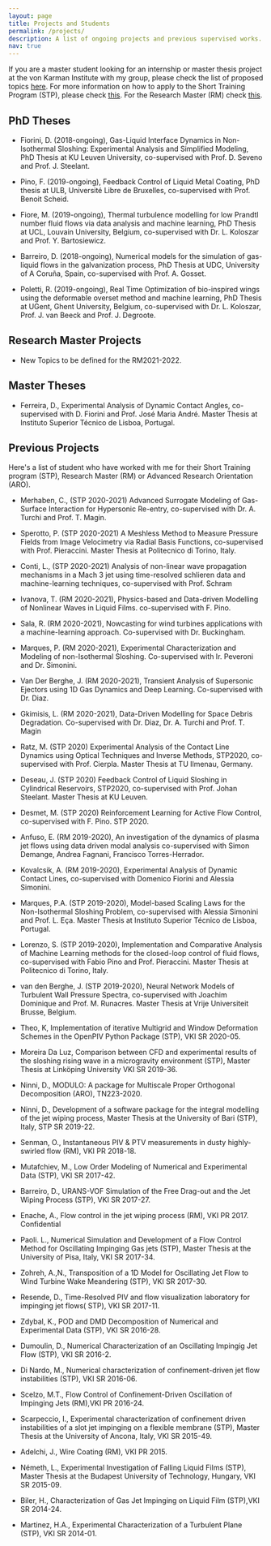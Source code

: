 ```yaml
---
layout: page
title: Projects and Students
permalink: /projects/
description: A list of ongoing projects and previous supervised works. 
nav: true
---
```


If you are a master student looking for an internship 
or master thesis project at the von Karman Institute with my group, please check the list of
proposed topics [here](https://mendezvki.github.io/assets/pdf/Proposal_STP_Mendez_2021.pdf).
For more information on how to apply to the Short Training Program (STP), please check [this](https://www.vki.ac.be/index.php/short-training-program).
For the Research Master (RM) check [this](https://www.vki.ac.be/index.php/research-master-in-fluid-dynamics). 

PhD Theses 
---

- Fiorini, D. (2018-ongoing), Gas-Liquid Interface Dynamics in Non-Isothermal Sloshing: Experimental Analysis and Simplified Modeling, 
  PhD Thesis at KU Leuven University, co-supervised with Prof. D. Seveno and Prof. J. Steelant.

- Pino, F. (2019-ongoing), Feedback Control of Liquid Metal Coating, PhD thesis at ULB,
  Université Libre de Bruxelles, co-supervised with Prof. Benoit Scheid.

- Fiore, M. (2019-ongoing), Thermal turbulence modelling for low Prandtl number fluid flows via data analysis 
  and machine learning, PhD Thesis at UCL, Louvain University, Belgium, co-supervised with Dr. L. Koloszar and Prof. Y. Bartosiewicz.
  
- Barreiro, D. (2018-ongoing), Numerical models for the simulation of gas-liquid flows in the galvanization process,
  PhD Thesis at UDC,  University of A Coruña, Spain, co-supervised with Prof. A. Gosset.
  
- Poletti, R. (2019-ongoing), Real Time Optimization of bio-inspired wings using the deformable overset method and machine learning,
  PhD Thesis at UGent,  Ghent University, Belgium, co-supervised with Dr. L. Koloszar, Prof. J. van Beeck and Prof. J. Degroote.
  
  
Research Master Projects 
---

- New Topics to be defined for the RM2021-2022.

  
Master Theses 
---

- Ferreira, D., Experimental Analysis of Dynamic Contact Angles,  co-supervised with D. Fiorini and Prof. José Maria André. Master Thesis at Instituto Superior Técnico de Lisboa, Portugal.



Previous Projects 
---

Here's a list of student who have worked with me for their 
Short Training program (STP), Research Master (RM) or Advanced Research Orientation (ARO).

- Merhaben, C., (STP 2020-2021) Advanced Surrogate Modeling of Gas-Surface Interaction for Hypersonic Re-entry, co-supervised with Dr. A. Turchi and Prof. T. Magin.

- Sperotto, P. (STP 2020-2021) A Meshless Method to Measure Pressure Fields from Image Velocimetry via Radial Basis Functions, co-supervised with Prof. Pieraccini. Master Thesis at Politecnico di Torino, Italy.

- Conti, L., (STP 2020-2021) Analysis of non-linear wave propagation mechanisms in a Mach 3 jet using time-resolved schlieren data and machine-learning techniques, co-supervised with Prof. Schram

- Ivanova, T. (RM 2020-2021), Physics-based and Data-driven Modelling of Nonlinear Waves in Liquid Films. co-supervised with F. Pino.		

- Sala, R. (RM 2020-2021), Nowcasting for wind turbines applications with a machine-learning approach. Co-supervised with Dr. Buckingham.

- Marques, P. (RM 2020-2021), Experimental Characterization and Modeling of non-Isothermal Sloshing. Co-supervised with Ir. Peveroni and Dr. Simonini.

- Van Der Berghe, J. (RM 2020-2021), Transient Analysis of Supersonic Ejectors using 1D Gas Dynamics and Deep Learning. Co-supervised with Dr. Diaz.

- Gkimisis, L. (RM 2020-2021), Data-Driven Modelling for Space Debris Degradation. Co-supervised with Dr. Diaz, Dr. A. Turchi and Prof. T. Magin

- Ratz, M. (STP 2020) Experimental Analysis of the Contact Line Dynamics using Optical Techniques and Inverse Methods, STP2020, co-supervised with Prof. Cierpla. Master Thesis at TU Ilmenau, Germany.

- Deseau, J. (STP 2020) Feedback Control of Liquid Sloshing in Cylindrical Reservoirs, STP2020, co-supervised with Prof. Johan Steelant. Master Thesis at KU Leuven.

- Desmet, M. (STP 2020) Reinforcement Learning for Active Flow Control, co-supervised with F. Pino. STP 2020. 

- Anfuso, E. (RM 2019-2020), An investigation of the dynamics of plasma jet flows using data driven modal analysis
  co-supervised with Simon Demange, Andrea Fagnani, Francisco Torres-Herrador.

- Kovalcsik, A. (RM 2019-2020), Experimental Analysis of Dynamic Contact Lines,
  co-supervised with Domenico Fiorini and Alessia Simonini.

- Marques, P.A. (STP 2019-2020), Model-based Scaling Laws for the Non-Isothermal Sloshing Problem,
  co-supervised with Alessia Simonini and Prof. L. Eça. Master Thesis at Instituto Superior Técnico de Lisboa, Portugal.

- Lorenzo, S. (STP 2019-2020), Implementation and Comparative Analysis of Machine Learning methods for the closed-loop control of fluid flows,
  co-supervised with Fabio Pino and Prof. Pieraccini. Master Thesis at Politecnico di Torino, Italy.

- van den Berghe, J. (STP 2019-2020), Neural Network Models of Turbulent Wall Pressure Spectra, co-supervised with
  Joachim Dominique and Prof. M. Runacres. Master Thesis at Vrije Universiteit Brusse, Belgium.

- Theo, K, Implementation of iterative Multigrid and Window Deformation Schemes 
   in the OpenPIV Python Package (STP), VKI SR 2020-05.

- Moreira Da Luz, Comparison between CFD and 
  experimental results of the sloshing rising wave 
  in a microgravity environment (STP), Master Thesis at Linköping University  VKI SR 2019-36.

- Ninni, D., MODULO: A package for Multiscale Proper Orthogonal Decomposition (ARO), TN223-2020.

- Ninni, D., Development of a software package for the integral modelling of the jet wiping process, 
  Master Thesis at the University of Bari (STP), Italy, STP SR 2019-22.

- Senman, O., Instantaneous PIV & PTV measurements 
   in dusty highly-swirled flow (RM), VKI PR 2018-18.

- Mutafchiev, M., Low Order Modeling of Numerical 
 and Experimental Data (STP), VKI SR 2017-42.

- Barreiro, D., URANS-VOF Simulation of the Free 
  Drag-out and the Jet Wiping Process (STP), VKI SR 2017-27.

- Enache, A., Flow control in the jet wiping process (RM), VKI PR 2017. Confidential

- Paoli. L., Numerical Simulation and Development of a Flow Control 
   Method for  Oscillating Impinging Gas jets (STP),
   Master Thesis at the University of Pisa, Italy, VKI SR 2017-34.

- Zohreh, A.,N., Transposition of a 1D Model for 
  Oscillating Jet Flow to Wind Turbine Wake 
  Meandering (STP), VKI SR 2017-30.

- Resende, D., Time-Resolved PIV and flow 
  visualization laboratory for impinging jet 
  flows( STP), VKI SR 2017-11.

- Zdybal, K., POD and DMD Decomposition of 
  Numerical and Experimental Data (STP), VKI SR 2016-28.

- Dumoulin, D., Numerical Characterization 
  of an Oscillating Impingig Jet Flow (STP), VKI SR 2016-2.

- Di Nardo, M., Numerical characterization 
  of confinement-driven jet flow instabilities (STP), VKI SR 2016-06.

- Scelzo, M.T., Flow Control of Confinement-Driven 
  Oscillation of Impinging Jets (RM),VKI PR 2016-24.

- Scarpeccio, I., Experimental characterization 
 of confinement driven instabilities of a slot 
  jet impinging on a flexible membrane (STP), 
  Master Thesis at the University of Ancona, Italy, VKI SR 2015-49.

- Adelchi, J., Wire Coating (RM), VKI PR 2015. 

- Németh, L., Experimental Investigation of 
  Falling Liquid Films (STP), Master Thesis at the Budapest University of Technology, Hungary, VKI SR 2015-09.

- Biler, H., Characterization of Gas Jet Impinging on Liquid Film (STP),VKI SR 2014-24.

- Martinez, H.A., Experimental Characterization of a Turbulent Plane (STP), VKI SR 2014-01.
  
